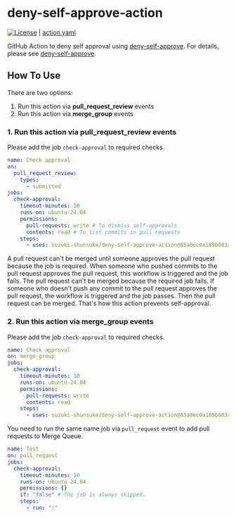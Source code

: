 # deny-self-approve-action

[![License](http://img.shields.io/badge/license-mit-blue.svg?style=flat-square)](https://raw.githubusercontent.com/suzuki-shunsuke/deny-self-approve-action/main/LICENSE) | [action.yaml](action.yaml)

GitHub Action to deny self approval using [deny-self-approve](https://github.com/suzuki-shunsuke/deny-self-approve).
For details, please see [deny-self-approve](https://github.com/suzuki-shunsuke/deny-self-approve).

## How To Use

There are two options:

1. Run this action via **pull_request_review** events
1. Run this action via **merge_group** events

### 1. Run this action via **pull_request_review** events

Please add the job `check-approval` to required checks.

```yaml
name: Check approval
on:
  pull_request_review:
    types:
      - submitted
jobs:
  check-approval:
    timeout-minutes: 10
    runs-on: ubuntu-24.04
    permissions:
      pull-requests: write # To dismiss self-approvals
      contents: read # To list commits in pull requests
    steps:
      - uses: suzuki-shunsuke/deny-self-approve-action@85a0ec0a189b083a84a95d37766f6f6df5aea1ba # v0.1.0
```

A pull request can't be merged until someone approves the pull request because the job is required.
When someone who pushed commits to the pull request approves the pull request, this workflow is triggered and the job fails.
The pull request can't be merged because the required job fails.
If someone who doesn't push any commit to the pull request approves the pull request, the workflow is triggered and the job passes.
Then the pull request can be merged.
That's how this action prevents self-approval.

### 2. Run this action via **merge_group** events

Please add the job `check-approval` to required checks.

```yaml
name: Check approval
on: merge_group
jobs:
  check-approval:
    timeout-minutes: 10
    runs-on: ubuntu-24.04
    permissions:
      pull-requests: write
      contents: read
    steps:
      - uses: suzuki-shunsuke/deny-self-approve-action@85a0ec0a189b083a84a95d37766f6f6df5aea1ba # v0.1.0
```

You need to run the same name job via `pull_request` event to add pull requests to Merge Queue.

```yaml
name: Test
on: pull_request
jobs:
  check-approval:
    timeout-minutes: 10
    runs-on: ubuntu-24.04
    permissions: {}
    if: "false" # The job is always skipped.
    steps:
      - run: ":"
```
